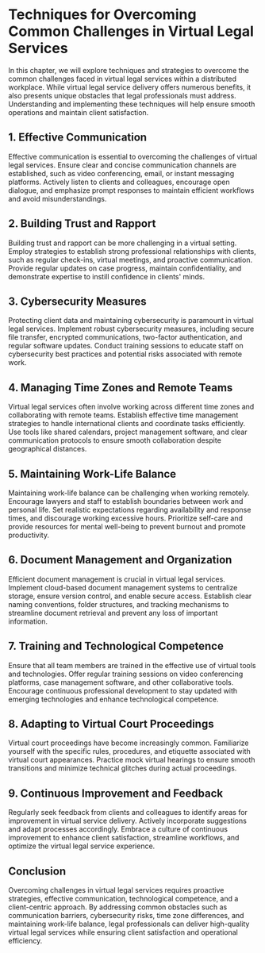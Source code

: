 Techniques for Overcoming Common Challenges in Virtual Legal Services
==============================================================================

In this chapter, we will explore techniques and strategies to overcome the common challenges faced in virtual legal services within a distributed workplace. While virtual legal service delivery offers numerous benefits, it also presents unique obstacles that legal professionals must address. Understanding and implementing these techniques will help ensure smooth operations and maintain client satisfaction.

**1. Effective Communication**
------------------------------

Effective communication is essential to overcoming the challenges of virtual legal services. Ensure clear and concise communication channels are established, such as video conferencing, email, or instant messaging platforms. Actively listen to clients and colleagues, encourage open dialogue, and emphasize prompt responses to maintain efficient workflows and avoid misunderstandings.

**2. Building Trust and Rapport**
---------------------------------

Building trust and rapport can be more challenging in a virtual setting. Employ strategies to establish strong professional relationships with clients, such as regular check-ins, virtual meetings, and proactive communication. Provide regular updates on case progress, maintain confidentiality, and demonstrate expertise to instill confidence in clients' minds.

**3. Cybersecurity Measures**
-----------------------------

Protecting client data and maintaining cybersecurity is paramount in virtual legal services. Implement robust cybersecurity measures, including secure file transfer, encrypted communications, two-factor authentication, and regular software updates. Conduct training sessions to educate staff on cybersecurity best practices and potential risks associated with remote work.

**4. Managing Time Zones and Remote Teams**
-------------------------------------------

Virtual legal services often involve working across different time zones and collaborating with remote teams. Establish effective time management strategies to handle international clients and coordinate tasks efficiently. Use tools like shared calendars, project management software, and clear communication protocols to ensure smooth collaboration despite geographical distances.

**5. Maintaining Work-Life Balance**
------------------------------------

Maintaining work-life balance can be challenging when working remotely. Encourage lawyers and staff to establish boundaries between work and personal life. Set realistic expectations regarding availability and response times, and discourage working excessive hours. Prioritize self-care and provide resources for mental well-being to prevent burnout and promote productivity.

**6. Document Management and Organization**
-------------------------------------------

Efficient document management is crucial in virtual legal services. Implement cloud-based document management systems to centralize storage, ensure version control, and enable secure access. Establish clear naming conventions, folder structures, and tracking mechanisms to streamline document retrieval and prevent any loss of important information.

**7. Training and Technological Competence**
--------------------------------------------

Ensure that all team members are trained in the effective use of virtual tools and technologies. Offer regular training sessions on video conferencing platforms, case management software, and other collaborative tools. Encourage continuous professional development to stay updated with emerging technologies and enhance technological competence.

**8. Adapting to Virtual Court Proceedings**
--------------------------------------------

Virtual court proceedings have become increasingly common. Familiarize yourself with the specific rules, procedures, and etiquette associated with virtual court appearances. Practice mock virtual hearings to ensure smooth transitions and minimize technical glitches during actual proceedings.

**9. Continuous Improvement and Feedback**
------------------------------------------

Regularly seek feedback from clients and colleagues to identify areas for improvement in virtual service delivery. Actively incorporate suggestions and adapt processes accordingly. Embrace a culture of continuous improvement to enhance client satisfaction, streamline workflows, and optimize the virtual legal service experience.

**Conclusion**
--------------

Overcoming challenges in virtual legal services requires proactive strategies, effective communication, technological competence, and a client-centric approach. By addressing common obstacles such as communication barriers, cybersecurity risks, time zone differences, and maintaining work-life balance, legal professionals can deliver high-quality virtual legal services while ensuring client satisfaction and operational efficiency.
